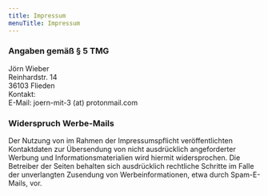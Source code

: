 ```yaml
---
title: Impressum
menuTitle: Impressum
---
```


### Angaben gemäß § 5 TMG
Jörn Wieber    
Reinhardstr. 14    
36103 Flieden    
Kontakt:    
E-Mail: joern-mit-3 (at) protonmail.com    
    
### Widerspruch Werbe-Mails
Der Nutzung von im Rahmen der Impressumspflicht veröffentlichten Kontaktdaten zur Übersendung von nicht ausdrücklich angeforderter Werbung und Informationsmaterialien wird hiermit widersprochen. Die Betreiber der Seiten behalten sich ausdrücklich rechtliche Schritte im Falle der unverlangten Zusendung von Werbeinformationen, etwa durch Spam-E-Mails, vor.
